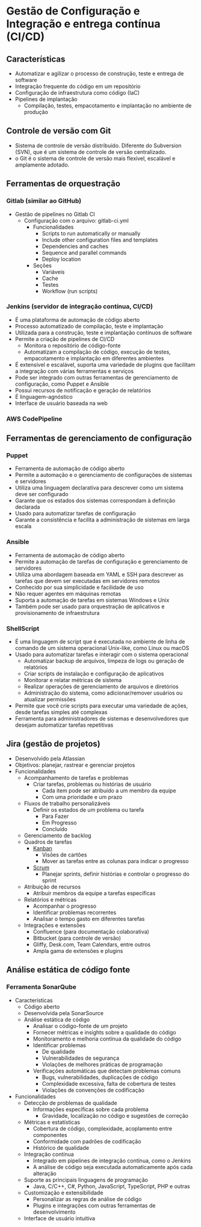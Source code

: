 # Gestão de Configuração e Integração e entrega contínua (CI/CD)

## Características

- Automatizar e agilizar o processo de construção, teste e entrega de software
- Integração frequente do código em um repositório
- Configuração de infraestrutura como código (IaC)
- Pipelines de implantação
  - Compilação, testes, empacotamento e implantação no ambiente de produção

## Controle de versão com Git

- Sistema de controle de versão distribuído. Diferente do Subversion (SVN), que é um sistema de controle de versão centralizado.
- o Git é o sistema de controle de versão mais flexível, escalável e amplamente adotado.

## Ferramentas de orquestração

### Gitlab (similar ao GitHub)

- Gestão de pipelines no Gitlab CI
  - Configuração com o arquivo: gitlab-ci.yml
    - Funcionalidades
      - Scripts to run automatically or manually
      - Include other configuration files and templates
      - Dependencies and caches
      - Sequence and parallel commands
      - Deploy location
    - Seções
      - Variáveis
      - Cache
      - Testes
      - Workflow (run scripts)

### Jenkins (servidor de integração contínua, CI/CD)

- É uma plataforma de automação de código aberto
- Processo automatizado de compilação, teste e implantação
- Utilizada para a construção, teste e implantação contínuos de software
- Permite a criação de pipelines de CI/CD
  - Monitora o repositório de código-fonte
  - Automatizam a compilação de código, execução de testes, empacotamento e implantação em diferentes ambientes
- É extensível e escalável, suporta uma variedade de plugins que facilitam a integração com várias ferramentas e serviços
- Pode ser integrado com outras ferramentas de gerenciamento de configuração, como Puppet e Ansible
- Possui recursos de notificação e geração de relatórios
- É linguagem-agnóstico
- Interface de usuário baseada na web

### AWS CodePipeline

## Ferramentas de gerenciamento de configuração

### Puppet

- Ferramenta de automação de código aberto
- Permite a automação e o gerenciamento de configurações de sistemas e servidores
- Utiliza uma linguagem declarativa para descrever como um sistema deve ser configurado
- Garante que os estados dos sistemas correspondam à definição declarada
- Usado para automatizar tarefas de configuração
- Garante a consistência e facilita a administração de sistemas em larga escala

### Ansible

- Ferramenta de automação de código aberto
- Permite a automação de tarefas de configuração e gerenciamento de servidores
- Utiliza uma abordagem baseada em YAML e SSH para descrever as tarefas que devem ser executadas em servidores remotos
- Conhecido por sua simplicidade e facilidade de uso
- Não requer agentes em máquinas remotas
- Suporta a automação de tarefas em sistemas Windows e Unix
- Também pode ser usado para orquestração de aplicativos e provisionamento de infraestrutura

### ShellScript

- É uma linguagem de script que é executada no ambiente de linha de comando de um sistema operacional Unix-like, como Linux ou macOS
- Usado para automatizar tarefas e interagir com o sistema operacional
  - Automatizar backup de arquivos, limpeza de logs ou geração de relatórios
  - Criar scripts de instalação e configuração de aplicativos
  - Monitorar e relatar métricas de sistema
  - Realizar operações de gerenciamento de arquivos e diretórios
  - Administração do sistema, como adicionar/remover usuários ou atualizar permissões
- Permite que você crie scripts para executar uma variedade de ações, desde tarefas simples até complexas
- Ferramenta para administradores de sistemas e desenvolvedores que desejam automatizar tarefas repetitivas

## Jira (gestão de projetos)

- Desenvolvido pela Atlassian
- Objetivos: planejar, rastrear e gerenciar projetos
- Funcionalidades
  - Acompanhamento de tarefas e problemas
    - Criar tarefas, problemas ou histórias de usuário
      - Cada item pode ser atribuído a um membro da equipe
      - Com uma prioridade e um prazo
  - Fluxos de trabalho personalizáveis
    - Definir os estados de um problema ou tarefa
      - Para Fazer
      - Em Progresso
      - Concluído
  - Gerenciamento de backlog
  - Quadros de tarefas
    - [Kanban](</Tecnologia da Informação/Gestão e legislação/Metodologias/Agile Frameworks/Kanban.md>)
      - Visões de cartões
      - Mover as tarefas entre as colunas para indicar o progresso
    - [Scrum](</Tecnologia da Informação/Gestão e legislação/Metodologias/Agile Frameworks/Scrum.md>)
      - Planejar sprints, definir histórias e controlar o progresso do sprint
  - Atribuição de recursos
    - Atribuir membros da equipe a tarefas específicas
  - Relatórios e métricas
    - Acompanhar o progresso
    - Identificar problemas recorrentes
    - Analisar o tempo gasto em diferentes tarefas
  - Integrações e extensões
    - Confluence (para documentação colaborativa)
    - Bitbucket (para controle de versão)
    - Gliffy, Desk.com, Team Calendars, entre outros
    - Ampla gama de extensões e plugins

## Análise estática de código fonte

### Ferramenta SonarQube

- Características
  - Código aberto
  - Desenvolvida pela SonarSource
  - Análise estática de código
    - Analisar o código-fonte de um projeto
    - Fornecer métricas e insights sobre a qualidade do código
    - Monitoramento e melhoria contínua da qualidade do código
    - Identificar problemas
      - De qualidade
      - Vulnerabilidades de segurança
      - Violações de melhores práticas de programação
    - Verificações automáticas que detectam problemas comuns
      - Bugs, vulnerabilidades, duplicações de código
      - Complexidade excessiva, falta de cobertura de testes
      - Violações de convenções de codificação
- Funcionalidades
  - Detecção de problemas de qualidade
    - Informações específicas sobre cada problema
      - Gravidade, localização no código e sugestões de correção
  - Métricas e estatísticas
    - Cobertura de código, complexidade, acoplamento entre componentes
    - Conformidade com padrões de codificação
    - Histórico de qualidade
  - Integração contínua
    - Integrado em pipelines de integração contínua, como o Jenkins
    - A análise de código seja executada automaticamente após cada alteração
  - Suporte as principais linguagens de programação
    - Java, C/C++, C#, Python, JavaScript, TypeScript, PHP e outras
  - Customização e extensibilidade
    - Personalizar as regras de análise de código
    - Plugins e integrações com outras ferramentas de desenvolvimento
  - Interface de usuário intuitiva
